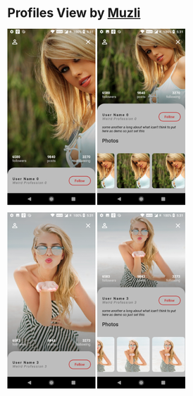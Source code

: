 # Profiles View by [Muzli](https://in.pinterest.com/pin/726557352363152702/)

<img src="https://raw.githubusercontent.com/FlutterStack/Profiles-View-UI/master/screenshots/s_3.png" data-canonical-src="https://raw.githubusercontent.com/FlutterStack/Profiles-View-UI/master/screenshots/s_3.png" width="200" /> <img src="https://raw.githubusercontent.com/FlutterStack/Profiles-View-UI/master/screenshots/s_2.png" data-canonical-src="https://raw.githubusercontent.com/FlutterStack/Profiles-View-UI/master/screenshots/s_2.png" width="200" />

<img src="https://raw.githubusercontent.com/FlutterStack/Profiles-View-UI/master/screenshots/s_1.png" data-canonical-src="https://raw.githubusercontent.com/FlutterStack/Profiles-View-UI/master/screenshots/s_1.png" width="200" /> <img src="https://raw.githubusercontent.com/FlutterStack/Profiles-View-UI/master/screenshots/s_4.png" data-canonical-src="https://raw.githubusercontent.com/FlutterStack/Profiles-View-UI/master/screenshots/s_4.png" width="200" />
